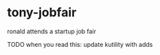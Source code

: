 tony-jobfair
===========

ronald attends a startup job fair

TODO when you read this: update kutility with adds
